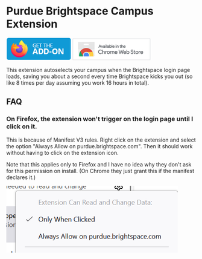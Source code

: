 # Purdue Brightspace Campus Extension

[![Mozilla Extensions Badge](./images/get-the-addon-mozilla.png)](https://addons.mozilla.org/en-US/firefox/addon/purdue-brightspace-campus-auto/)
[![Chrome Web Store Badge](./images/chrome-web-store-badge.png)](https://chromewebstore.google.com/detail/jehengdhonabgmbamcpjbeaffbfnfdkc/)

This extension autoselects your campus when the Brightspace login page loads, saving you about a second every time Brightspace kicks you out (so like 8 times per day assuming you work 16 hours in total).

## FAQ

### On Firefox, the extension won't trigger on the login page until I click on it.

This is because of Manifest V3 rules. Right click on the extension and select the option "Always Allow on purdue.brightspace.com". Then it should work without having to click on the extension icon.

Note that this applies only to Firefox and I have no idea why they don't ask for this permission on install. (On Chrome they just grant this if the manifest declares it.)

![firefox-permissions-setting](images/firefox-host-permissions.png)
